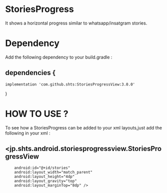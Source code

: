 # StoriesProgress
It shows a horizontal progress similar to whatsapp/insatgram stories. 

# Dependency
Add the following dependency to your build.gradle :

## dependencies {
    implementation 'com.github.shts:StoriesProgressView:3.0.0'
}


# HOW TO USE ?
To see how a StoriesProgress can be added to your xml layouts,just add the following in your xml :

## <jp.shts.android.storiesprogressview.StoriesProgressView
        android:id="@+id/stories"
        android:layout_width="match_parent"
        android:layout_height="4dp"
        android:layout_gravity="top"
        android:layout_marginTop="8dp" />
